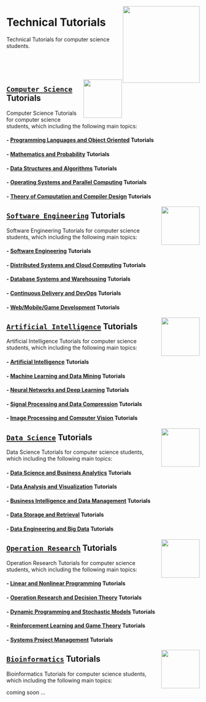 <img align="right" width="200" src="https://github.com/cs-MohamedAyman/cs-MohamedAyman/blob/main/repos-logos/technical-tutorials.jpg"></img>

# Technical Tutorials
Technical Tutorials for computer science students.

<br><br><br>

<img align="right" width="100" height="100" src="https://github.com/cs-MohamedAyman/cs-MohamedAyman/blob/main/repos-logos/computer-science-department.jpg">

## [`Computer Science`](https://github.com/cs-MohamedAyman/Technical-Tutorials/tree/master/Computer-Science/README.md) Tutorials
Computer Science Tutorials for computer science students, which including the following main topics:

#### - [Programming Languages and Object Oriented](https://github.com/cs-MohamedAyman/Technical-Tutorials/tree/master/Computer-Science/README.md) Tutorials
#### - [Mathematics and Probability](https://github.com/cs-MohamedAyman/Technical-Tutorials/tree/master/Computer-Science/README.md) Tutorials
#### - [Data Structures and Algorithms](https://github.com/cs-MohamedAyman/Technical-Tutorials/tree/master/Computer-Science/README.md) Tutorials
#### - [Operating Systems and Parallel Computing](https://github.com/cs-MohamedAyman/Technical-Tutorials/tree/master/Computer-Science/README.md) Tutorials
#### - [Theory of Computation and Compiler Design](https://github.com/cs-MohamedAyman/Technical-Tutorials/tree/master/Computer-Science/README.md) Tutorials

<img align="right" width="100" height="100" src="https://github.com/cs-MohamedAyman/cs-MohamedAyman/blob/main/repos-logos/software-engineering-department.jpg">

## [`Software Engineering`](https://github.com/cs-MohamedAyman/Technical-Tutorials/tree/master/Software-Engineering/README.md) Tutorials
Software Engineering Tutorials for computer science students, which including the following main topics:

#### - [Software Engineering](https://github.com/cs-MohamedAyman/Technical-Tutorials/tree/master/Software-Engineering/README.md) Tutorials
#### - [Distributed Systems and Cloud Computing](https://github.com/cs-MohamedAyman/Technical-Tutorials/tree/master/Software-Engineering/README.md) Tutorials
#### - [Database Systems and Warehousing](https://github.com/cs-MohamedAyman/Technical-Tutorials/tree/master/Software-Engineering/README.md) Tutorials
#### - [Continuous Delivery and DevOps](https://github.com/cs-MohamedAyman/Technical-Tutorials/tree/master/Software-Engineering/README.md) Tutorials
#### - [Web/Mobile/Game Development](https://github.com/cs-MohamedAyman/Technical-Tutorials/tree/master/Software-Engineering/README.md) Tutorials

<img align="right" width="100" height="100" src="https://github.com/cs-MohamedAyman/cs-MohamedAyman/blob/main/repos-logos/artificial-intelligence-department.jpg">

## [`Artificial Intelligence`](https://github.com/cs-MohamedAyman/Technical-Tutorials/tree/master/Artificial-Intelligence/README.md) Tutorials
Artificial Intelligence Tutorials for computer science students, which including the following main topics:

#### - [Artificial Intelligence](https://github.com/cs-MohamedAyman/Technical-Tutorials/tree/master/Artificial-Intelligence/README.md) Tutorials
#### - [Machine Learning and Data Mining](https://github.com/cs-MohamedAyman/Technical-Tutorials/tree/master/Artificial-Intelligence/README.md) Tutorials
#### - [Neural Networks and Deep Learning](https://github.com/cs-MohamedAyman/Technical-Tutorials/tree/master/Artificial-Intelligence/README.md) Tutorials
#### - [Signal Processing and Data Compression](https://github.com/cs-MohamedAyman/Technical-Tutorials/tree/master/Artificial-Intelligence/README.md) Tutorials
#### - [Image Processing and Computer Vision](https://github.com/cs-MohamedAyman/Technical-Tutorials/tree/master/Artificial-Intelligence/README.md) Tutorials

<img align="right" width="100" height="100" src="https://github.com/cs-MohamedAyman/cs-MohamedAyman/blob/main/repos-logos/data-science-department.jpg">

## [`Data Science`](https://github.com/cs-MohamedAyman/Technical-Tutorials/tree/master/Data-Science/README.md) Tutorials
Data Science Tutorials for computer science students, which including the following main topics:

#### - [Data Science and Business Analytics](https://github.com/cs-MohamedAyman/Technical-Tutorials/tree/master/Data-Science/README.md) Tutorials
#### - [Data Analysis and Visualization](https://github.com/cs-MohamedAyman/Technical-Tutorials/tree/master/Data-Science/README.md) Tutorials
#### - [Business Intelligence and Data Management](https://github.com/cs-MohamedAyman/Technical-Tutorials/tree/master/Data-Science/README.md) Tutorials
#### - [Data Storage and Retrieval](https://github.com/cs-MohamedAyman/Technical-Tutorials/tree/master/Data-Science/README.md) Tutorials
#### - [Data Engineering and Big Data](https://github.com/cs-MohamedAyman/Technical-Tutorials/tree/master/Data-Science/README.md) Tutorials

<img align="right" width="100" height="100" src="https://github.com/cs-MohamedAyman/cs-MohamedAyman/blob/main/repos-logos/operation-research-department.jpg">

## [`Operation Research`](https://github.com/cs-MohamedAyman/Technical-Tutorials/tree/master/Operation-Research/README.md) Tutorials
Operation Research Tutorials for computer science students, which including the following main topics:

#### - [Linear and Nonlinear Programming](https://github.com/cs-MohamedAyman/Technical-Tutorials/tree/master/Operation-Research/README.md) Tutorials
#### - [Operation Research and Decision Theory](https://github.com/cs-MohamedAyman/Technical-Tutorials/tree/master/Operation-Research/README.md) Tutorials
#### - [Dynamic Programming and Stochastic Models](https://github.com/cs-MohamedAyman/Technical-Tutorials/tree/master/Operation-Research/README.md) Tutorials
#### - [Reinforcement Learning and Game Theory](https://github.com/cs-MohamedAyman/Technical-Tutorials/tree/master/Operation-Research/README.md) Tutorials
#### - [Systems Project Management](https://github.com/cs-MohamedAyman/Technical-Tutorials/tree/master/Operation-Research/README.md) Tutorials

<img align="right" width="100" height="100" src="https://github.com/cs-MohamedAyman/cs-MohamedAyman/blob/main/repos-logos/bioinformatics-department.jpg">

## [`Bioinformatics`](https://github.com/cs-MohamedAyman/Technical-Tutorials/tree/master/Bioinformatics/README.md) Tutorials
Bioinformatics Tutorials for computer science students, which including the following main topics:

coming soon ...
